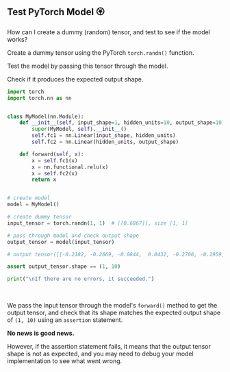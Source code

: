 ## Test PyTorch Model 🏵️

How can I create a dummy (random) tensor, and test to see if the model works?

Create a dummy tensor using the PyTorch `torch.randn()` function.

Test the model by passing this tensor through the model.
 
Check if it produces the expected output shape.

```py
import torch
import torch.nn as nn


class MyModel(nn.Module):
    def __init__(self, input_shape=1, hidden_units=10, output_shape=10):
        super(MyModel, self).__init__()
        self.fc1 = nn.Linear(input_shape, hidden_units)
        self.fc2 = nn.Linear(hidden_units, output_shape)

    def forward(self, x):
        x = self.fc1(x)
        x = nn.functional.relu(x)
        x = self.fc2(x)
        return x


# create model
model = MyModel()

# create dummy tensor
input_tensor = torch.randn(1, 1)  # [[0.6867]], size [1, 1]

# pass through model and check output shape
output_tensor = model(input_tensor)

# output tensor([[-0.2182, -0.2669, -0.0844,  0.0432, -0.2706, -0.1959, -0.1091,  0.6967, -0.3101, -0.3597]], grad_fn=<AddmmBackward0>), size [1, 10]

assert output_tensor.shape == (1, 10)

print("\nIf there are no errors, it succeeded.")

```

<br>

We pass the input tensor through the model's `forward()` method to get the output tensor, and check that its shape matches the expected output shape of `(1, 10)` using an `assertion` statement.

**No news is good news.**

However, if the assertion statement fails, it means that the output tensor shape is not as expected,
and you may need to debug your model implementation to see what went wrong.

<br>

